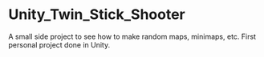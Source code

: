 # Unity_Twin_Stick_Shooter

A small side project to see how to make random maps, minimaps, etc. First personal project done in Unity.
